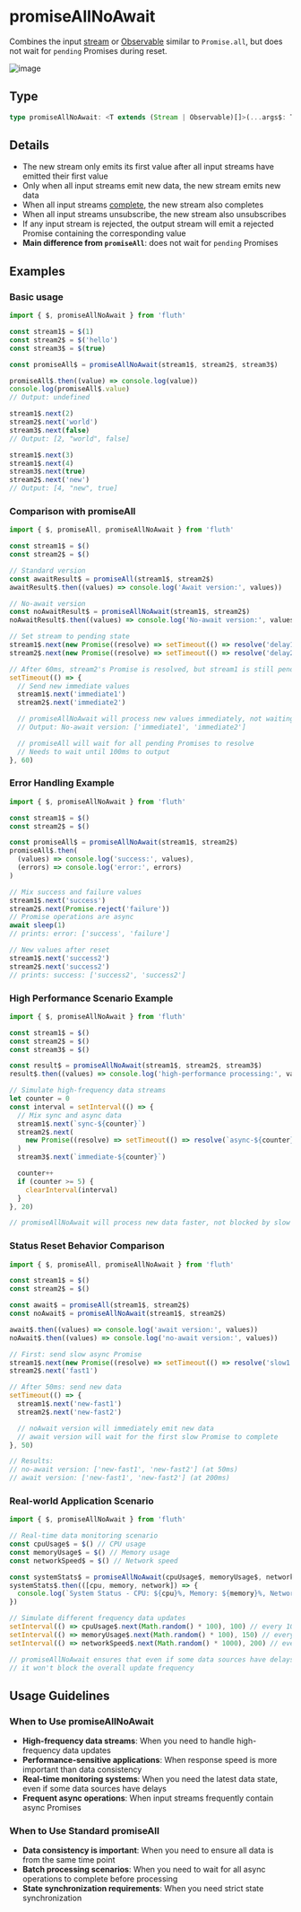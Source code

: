 # promiseAllNoAwait

Combines the input [stream](/en/api/stream#stream) or [Observable](/en/api/observable) similar to `Promise.all`, but does not wait for `pending` Promises during reset.

![image](/promiseAllNoAwait.drawio.svg)

## Type

```typescript
type promiseAllNoAwait: <T extends (Stream | Observable)[]>(...args$: T) => Stream<StreamTupleValues<T>>;
```

## Details

- The new stream only emits its first value after all input streams have emitted their first value
- Only when all input streams emit new data, the new stream emits new data
- When all input streams [complete](/en/guide/base#complete), the new stream also completes
- When all input streams unsubscribe, the new stream also unsubscribes
- If any input stream is rejected, the output stream will emit a rejected Promise containing the corresponding value
- **Main difference from `promiseAll`**: does not wait for `pending` Promises

## Examples

### Basic usage

```typescript
import { $, promiseAllNoAwait } from 'fluth'

const stream1$ = $(1)
const stream2$ = $('hello')
const stream3$ = $(true)

const promiseAll$ = promiseAllNoAwait(stream1$, stream2$, stream3$)

promiseAll$.then((value) => console.log(value))
console.log(promiseAll$.value)
// Output: undefined

stream1$.next(2)
stream2$.next('world')
stream3$.next(false)
// Output: [2, "world", false]

stream1$.next(3)
stream1$.next(4)
stream3$.next(true)
stream2$.next('new')
// Output: [4, "new", true]
```

### Comparison with promiseAll

```typescript
import { $, promiseAll, promiseAllNoAwait } from 'fluth'

const stream1$ = $()
const stream2$ = $()

// Standard version
const awaitResult$ = promiseAll(stream1$, stream2$)
awaitResult$.then((values) => console.log('Await version:', values))

// No-await version
const noAwaitResult$ = promiseAllNoAwait(stream1$, stream2$)
noAwaitResult$.then((values) => console.log('No-await version:', values))

// Set stream to pending state
stream1$.next(new Promise((resolve) => setTimeout(() => resolve('delay1'), 100)))
stream2$.next(new Promise((resolve) => setTimeout(() => resolve('delay2'), 50)))

// After 60ms, stream2's Promise is resolved, but stream1 is still pending
setTimeout(() => {
  // Send new immediate values
  stream1$.next('immediate1')
  stream2$.next('immediate2')

  // promiseAllNoAwait will process new values immediately, not waiting for previous pending Promises
  // Output: No-await version: ['immediate1', 'immediate2']

  // promiseAll will wait for all pending Promises to resolve
  // Needs to wait until 100ms to output
}, 60)
```

### Error Handling Example

```typescript
import { $, promiseAllNoAwait } from 'fluth'

const stream1$ = $()
const stream2$ = $()

const promiseAll$ = promiseAllNoAwait(stream1$, stream2$)
promiseAll$.then(
  (values) => console.log('success:', values),
  (errors) => console.log('error:', errors)
)

// Mix success and failure values
stream1$.next('success')
stream2$.next(Promise.reject('failure'))
// Promise operations are async
await sleep(1)
// prints: error: ['success', 'failure']

// New values after reset
stream1$.next('success2')
stream2$.next('success2')
// prints: success: ['success2', 'success2']
```

### High Performance Scenario Example

```typescript
import { $, promiseAllNoAwait } from 'fluth'

const stream1$ = $()
const stream2$ = $()
const stream3$ = $()

const result$ = promiseAllNoAwait(stream1$, stream2$, stream3$)
result$.then((values) => console.log('high-performance processing:', values))

// Simulate high-frequency data streams
let counter = 0
const interval = setInterval(() => {
  // Mix sync and async data
  stream1$.next(`sync-${counter}`)
  stream2$.next(
    new Promise((resolve) => setTimeout(() => resolve(`async-${counter}`), Math.random() * 100))
  )
  stream3$.next(`immediate-${counter}`)

  counter++
  if (counter >= 5) {
    clearInterval(interval)
  }
}, 20)

// promiseAllNoAwait will process new data faster, not blocked by slow async operations
```

### Status Reset Behavior Comparison

```typescript
import { $, promiseAll, promiseAllNoAwait } from 'fluth'

const stream1$ = $()
const stream2$ = $()

const await$ = promiseAll(stream1$, stream2$)
const noAwait$ = promiseAllNoAwait(stream1$, stream2$)

await$.then((values) => console.log('await version:', values))
noAwait$.then((values) => console.log('no-await version:', values))

// First: send slow async Promise
stream1$.next(new Promise((resolve) => setTimeout(() => resolve('slow1'), 200)))
stream2$.next('fast1')

// After 50ms: send new data
setTimeout(() => {
  stream1$.next('new-fast1')
  stream2$.next('new-fast2')

  // noAwait version will immediately emit new data
  // await version will wait for the first slow Promise to complete
}, 50)

// Results:
// no-await version: ['new-fast1', 'new-fast2'] (at 50ms)
// await version: ['new-fast1', 'new-fast2'] (at 200ms)
```

### Real-world Application Scenario

```typescript
import { $, promiseAllNoAwait } from 'fluth'

// Real-time data monitoring scenario
const cpuUsage$ = $() // CPU usage
const memoryUsage$ = $() // Memory usage
const networkSpeed$ = $() // Network speed

const systemStats$ = promiseAllNoAwait(cpuUsage$, memoryUsage$, networkSpeed$)
systemStats$.then(([cpu, memory, network]) => {
  console.log(`System Status - CPU: ${cpu}%, Memory: ${memory}%, Network: ${network}Mbps`)
})

// Simulate different frequency data updates
setInterval(() => cpuUsage$.next(Math.random() * 100), 100) // every 100ms
setInterval(() => memoryUsage$.next(Math.random() * 100), 150) // every 150ms
setInterval(() => networkSpeed$.next(Math.random() * 1000), 200) // every 200ms

// promiseAllNoAwait ensures that even if some data sources have delays,
// it won't block the overall update frequency
```

## Usage Guidelines

### When to Use promiseAllNoAwait

- **High-frequency data streams**: When you need to handle high-frequency data updates
- **Performance-sensitive applications**: When response speed is more important than data consistency
- **Real-time monitoring systems**: When you need the latest data state, even if some data sources have delays
- **Frequent async operations**: When input streams frequently contain async Promises

### When to Use Standard promiseAll

- **Data consistency is important**: When you need to ensure all data is from the same time point
- **Batch processing scenarios**: When you need to wait for all async operations to complete before processing
- **State synchronization requirements**: When you need strict state synchronization
